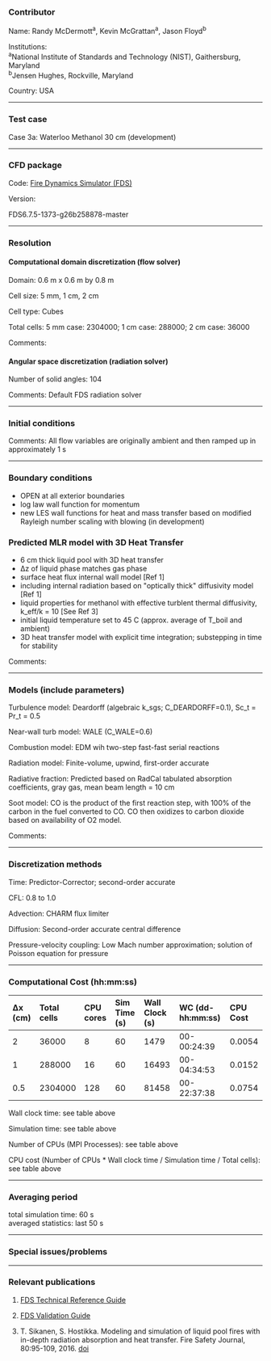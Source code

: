 
### Contributor
Name: Randy McDermott<sup>a</sup>, Kevin McGrattan<sup>a</sup>, Jason Floyd<sup>b</sup>

Institutions:  
<sup>a</sup>National Institute of Standards and Technology (NIST), Gaithersburg, Maryland  
<sup>b</sup>Jensen Hughes, Rockville, Maryland

Country: USA

------------------

### Test case

Case 3a: Waterloo Methanol 30 cm (development)

------------------

### CFD package
Code: [Fire Dynamics Simulator (FDS)](https://github.com/firemodels/fds)

Version:

FDS6.7.5-1373-g26b258878-master

------------------

### Resolution

#### Computational domain discretization (flow solver)
Domain: 0.6 m x 0.6 m by 0.8 m

Cell size: 5 mm, 1 cm, 2 cm

Cell type: Cubes

Total cells: 5 mm case: 2304000; 1 cm case: 288000; 2 cm case: 36000

Comments:

#### Angular space discretization (radiation solver)
Number of solid angles: 104

Comments: Default FDS radiation solver

------------------

### Initial conditions
Comments: All flow variables are originally ambient and then ramped up in approximately 1 s

------------------

### Boundary conditions
* OPEN at all exterior boundaries  
* log law wall function for momentum  
* new LES wall functions for heat and mass transfer based on modified Rayleigh number scaling with blowing (in development)

### Predicted MLR model with 3D Heat Transfer
* 6 cm thick liquid pool with 3D heat transfer  
* ∆z of liquid phase matches gas phase  
* surface heat flux internal wall model [Ref 1]  
* including internal radiation based on "optically thick" diffusivity model [Ref 1]  
* liquid properties for methanol with effective turblent thermal diffusivity, k_eff/k = 10 [See Ref 3]  
* initial liquid temperature set to 45 C (approx. average of T_boil and ambient)  
* 3D heat transfer model with explicit time integration; substepping in time for stability

Comments:

------------------

### Models (include parameters)
Turbulence model: Deardorff (algebraic k_sgs; C_DEARDORFF=0.1), Sc_t = Pr_t = 0.5

Near-wall turb model: WALE (C_WALE=0.6)

Combustion model: EDM wih two-step fast-fast serial reactions

Radiation model: Finite-volume, upwind, first-order accurate

Radiative fraction: Predicted based on RadCal tabulated absorption coefficients, gray gas, mean beam length = 10 cm

Soot model: CO is the product of the first reaction step, with 100% of the carbon in the fuel converted to CO. CO then oxidizes to carbon dioxide based on availability of O2 model.

Comments:

------------------

### Discretization methods
Time: Predictor-Corrector; second-order accurate

CFL: 0.8 to 1.0

Advection: CHARM flux limiter

Diffusion: Second-order accurate central difference

Pressure-velocity coupling: Low Mach number approximation; solution of Poisson equation for pressure

------------------

### Computational Cost (hh:mm:ss)

| ∆x (cm) | Total cells | CPU cores | Sim Time (s) | Wall Clock (s) | WC (dd-hh:mm:ss) | CPU Cost |
| :-------| :-----------| :-------- | :----------- | :------------- | :--------------- | :------- |
| 2       | 36000       | 8         | 60           | 1479           | 00-00:24:39      | 0.0054   |
| 1       | 288000      | 16        | 60           | 16493          | 00-04:34:53      | 0.0152   |
| 0.5     | 2304000     | 128       | 60           | 81458          | 00-22:37:38      | 0.0754   |


Wall clock time: see table above

Simulation time: see table above

Number of CPUs (MPI Processes): see table above

CPU cost (Number of CPUs * Wall clock time / Simulation time / Total cells): see table above

------------------

### Averaging period

total simulation time: 60 s  
averaged statistics: last 50 s

------------------

### Special issues/problems

------------------

### Relevant publications
1. [FDS Technical Reference Guide](https://github.com/firemodels/fds/releases)

2. [FDS Validation Guide](https://github.com/firemodels/fds/releases)

3. T. Sikanen, S. Hostikka. Modeling and simulation of liquid pool fires with in-depth radiation absorption and heat transfer. Fire Safety Journal, 80:95-109, 2016. [doi](https://doi.org/10.1016/j.firesaf.2016.01.002)

